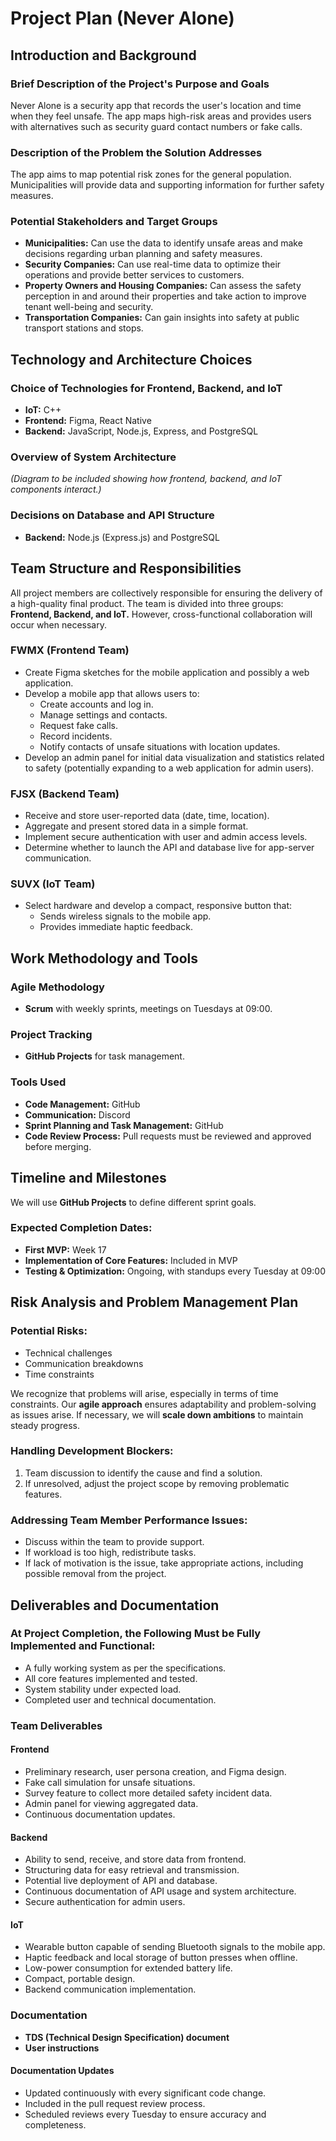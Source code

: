 # Project Plan (Never Alone)

## Introduction and Background  

### Brief Description of the Project's Purpose and Goals  
Never Alone is a security app that records the user's location and time when they feel unsafe. The app maps high-risk areas and provides users with alternatives such as security guard contact numbers or fake calls.  

### Description of the Problem the Solution Addresses  
The app aims to map potential risk zones for the general population. Municipalities will provide data and supporting information for further safety measures.  

### Potential Stakeholders and Target Groups  
- **Municipalities:** Can use the data to identify unsafe areas and make decisions regarding urban planning and safety measures.  
- **Security Companies:** Can use real-time data to optimize their operations and provide better services to customers.  
- **Property Owners and Housing Companies:** Can assess the safety perception in and around their properties and take action to improve tenant well-being and security.  
- **Transportation Companies:** Can gain insights into safety at public transport stations and stops.  

## Technology and Architecture Choices  

### Choice of Technologies for Frontend, Backend, and IoT  
- **IoT:** C++  
- **Frontend:** Figma, React Native  
- **Backend:** JavaScript, Node.js, Express, and PostgreSQL  

### Overview of System Architecture  
*(Diagram to be included showing how frontend, backend, and IoT components interact.)*  

### Decisions on Database and API Structure  
- **Backend:** Node.js (Express.js) and PostgreSQL  

## Team Structure and Responsibilities  

All project members are collectively responsible for ensuring the delivery of a high-quality final product. The team is divided into three groups: **Frontend, Backend, and IoT.** However, cross-functional collaboration will occur when necessary.  

### **FWMX (Frontend Team)**  
- Create Figma sketches for the mobile application and possibly a web application.  
- Develop a mobile app that allows users to:  
  - Create accounts and log in.  
  - Manage settings and contacts.  
  - Request fake calls.  
  - Record incidents.  
  - Notify contacts of unsafe situations with location updates.  
- Develop an admin panel for initial data visualization and statistics related to safety (potentially expanding to a web application for admin users).  

### **FJSX (Backend Team)**  
- Receive and store user-reported data (date, time, location).  
- Aggregate and present stored data in a simple format.  
- Implement secure authentication with user and admin access levels.  
- Determine whether to launch the API and database live for app-server communication.  

### **SUVX (IoT Team)**  
- Select hardware and develop a compact, responsive button that:  
  - Sends wireless signals to the mobile app.  
  - Provides immediate haptic feedback.  

## Work Methodology and Tools  

### **Agile Methodology**  
- **Scrum** with weekly sprints, meetings on Tuesdays at 09:00.  

### **Project Tracking**  
- **GitHub Projects** for task management.  

### **Tools Used**  
- **Code Management:** GitHub  
- **Communication:** Discord  
- **Sprint Planning and Task Management:** GitHub  
- **Code Review Process:** Pull requests must be reviewed and approved before merging.  

## Timeline and Milestones  

We will use **GitHub Projects** to define different sprint goals.  

### **Expected Completion Dates:**  
- **First MVP:** Week 17  
- **Implementation of Core Features:** Included in MVP  
- **Testing & Optimization:** Ongoing, with standups every Tuesday at 09:00  

## Risk Analysis and Problem Management Plan  

### **Potential Risks:**  
- Technical challenges  
- Communication breakdowns  
- Time constraints  

We recognize that problems will arise, especially in terms of time constraints. Our **agile approach** ensures adaptability and problem-solving as issues arise. If necessary, we will **scale down ambitions** to maintain steady progress.  

### **Handling Development Blockers:**  
1. Team discussion to identify the cause and find a solution.  
2. If unresolved, adjust the project scope by removing problematic features.  

### **Addressing Team Member Performance Issues:**  
- Discuss within the team to provide support.  
- If workload is too high, redistribute tasks.  
- If lack of motivation is the issue, take appropriate actions, including possible removal from the project.  

## Deliverables and Documentation  

### **At Project Completion, the Following Must be Fully Implemented and Functional:**  
- A fully working system as per the specifications.  
- All core features implemented and tested.  
- System stability under expected load.  
- Completed user and technical documentation.  

### **Team Deliverables**  

#### **Frontend**  
- Preliminary research, user persona creation, and Figma design.  
- Fake call simulation for unsafe situations.  
- Survey feature to collect more detailed safety incident data.  
- Admin panel for viewing aggregated data.  
- Continuous documentation updates.  

#### **Backend**  
- Ability to send, receive, and store data from frontend.  
- Structuring data for easy retrieval and transmission.  
- Potential live deployment of API and database.  
- Continuous documentation of API usage and system architecture.  
- Secure authentication for admin users.  

#### **IoT**  
- Wearable button capable of sending Bluetooth signals to the mobile app.  
- Haptic feedback and local storage of button presses when offline.  
- Low-power consumption for extended battery life.  
- Compact, portable design.  
- Backend communication implementation.  

### **Documentation**  
- **TDS (Technical Design Specification) document**  
- **User instructions**  

#### **Documentation Updates**  
- Updated continuously with every significant code change.  
- Included in the pull request review process.  
- Scheduled reviews every Tuesday to ensure accuracy and completeness.  
